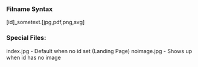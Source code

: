 ### Filname Syntax
[id]_sometext.[jpg,pdf,png,svg]

### Special Files:
index.jpg - Default when no id set (Landing Page)
noimage.jpg - Shows up when id has no image
